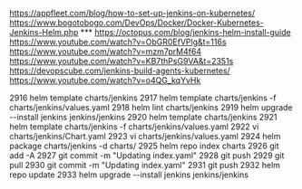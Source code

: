 https://appfleet.com/blog/how-to-set-up-jenkins-on-kubernetes/
https://www.bogotobogo.com/DevOps/Docker/Docker-Kubernetes-Jenkins-Helm.php ***
https://octopus.com/blog/jenkins-helm-install-guide
https://www.youtube.com/watch?v=ObGR0EfVPlg&t=116s
https://www.youtube.com/watch?v=mzm7prM4f64
https://www.youtube.com/watch?v=KB7thPsG9VA&t=2351s
https://devopscube.com/jenkins-build-agents-kubernetes/
https://www.youtube.com/watch?v=o4QG_kqYvHk


 2916  helm template charts/jenkins
 2917  helm template charts/jenkins -f charts/jenkins/values.yaml
 2918  helm lint charts/jenkins
 2919  helm upgrade --install jenkins jenkins/jenkins
 2920  helm template charts/jenkins
 2921  helm template charts/jenkins -f charts/jenkins/values.yaml
 2922  vi charts/jenkins/Chart.yaml
 2923  vi charts/jenkins/values.yaml
 2924  helm package charts/jenkins -d charts/
 2925  helm repo index charts
 2926  git add -A
 2927  git commit -m "Updating index.yaml"
 2928  git push
 2929  git pull
 2930  git commit -m "Updating index.yaml"
 2931  git push
 2932  helm repo update
 2933  helm upgrade --install jenkins jenkins/jenkins
